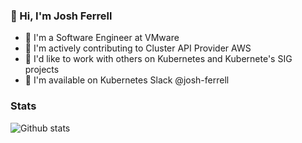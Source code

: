 ### 👋 Hi, I'm Josh Ferrell
- 🐢 I'm a Software Engineer at VMware
- 📘 I'm actively contributing to Cluster API Provider AWS
- 🔌 I'd like to work with others on Kubernetes and Kubernete's SIG projects
- 📢 I'm available on Kubernetes Slack @josh-ferrell

### Stats
![Github stats](https://github-readme-stats.vercel.app/api?username=josh-ferrell&count_private=true&show_icons=true&theme=github_dark)
